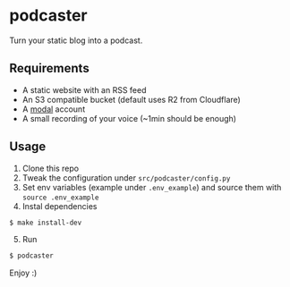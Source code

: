 # podcaster

Turn your static blog into a podcast. 

## Requirements

* A static website with an RSS feed
* An S3 compatible bucket (default uses R2 from Cloudflare)
* A [modal](https://modal.com/) account
* A small recording of your voice (~1min should be enough)


## Usage

1. Clone this repo
2. Tweak the configuration under `src/podcaster/config.py`
3. Set env variables (example under `.env_example`) and source them with `source .env_example`
4. Instal dependencies
```bash
$ make install-dev
```
5. Run
```bash
$ podcaster
```

Enjoy :)
